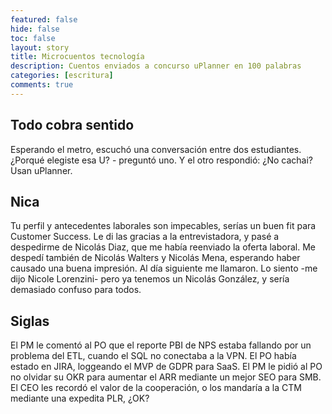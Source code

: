 ```yaml
---
featured: false
hide: false
toc: false
layout: story
title: Microcuentos tecnología
description: Cuentos enviados a concurso uPlanner en 100 palabras
categories: [escritura]
comments: true
---
```


## Todo cobra sentido

Esperando el metro, escuchó una conversación entre dos estudiantes. 
¿Porqué elegiste esa U? - preguntó uno.
Y el otro respondió: ¿No cachai? Usan uPlanner.

## Nica

Tu perfil y antecedentes laborales son impecables, serías un buen fit para Customer Success. Le di las gracias a la entrevistadora, y pasé a despedirme de Nicolás Diaz, que me había reenviado la oferta laboral. Me despedí también de Nicolás Walters y Nicolás Mena, esperando haber causado una buena impresión. Al día siguiente me llamaron. Lo siento -me dijo Nicole Lorenzini- pero ya tenemos un Nicolás González, y sería demasiado confuso para todos.

## Siglas

El PM le comentó al PO que el reporte PBI de NPS estaba fallando por un problema del ETL, cuando el SQL no conectaba a la VPN. El PO había estado en JIRA, loggeando el MVP de GDPR para SaaS. El PM le pidió al PO no olvidar su OKR para aumentar el ARR mediante un mejor SEO para SMB. El CEO les recordó el valor de la cooperación, o los mandaría a la CTM mediante una expedita PLR, ¿OK?
